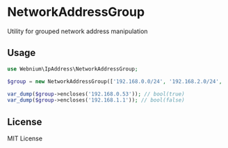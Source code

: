 # NetworkAddressGroup

Utility for grouped network address manipulation

## Usage

```php
use Webnium\IpAddress\NetworkAddressGroup;

$group = new NetworkAddressGroup(['192.168.0.0/24', '192.168.2.0/24', '10.1.0.0/16', '10.0.1.64/27']);

var_dump($group->encloses('192.168.0.53')); // bool(true)
var_dump($group->encloses('192.168.1.1')); // bool(false)

```

## License

MIT License
